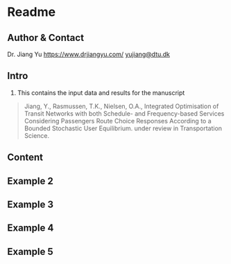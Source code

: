 # Readme 
## Author & Contact
Dr. Jiang Yu
https://www.drjiangyu.com/
yujiang@dtu.dk

## Intro 
1. This contains the input data and results for the manuscript 
> Jiang, Y., Rasmussen, T.K., Nielsen, O.A., Integrated Optimisation of Transit Networks with both Schedule- and Frequency-based Services Considering Passengers Route Choice Responses According to a Bounded Stochastic User Equilibrium. under review in Transportation Science. 
## Content 
## Example 2
## Example 3
## Example 4
## Example 5